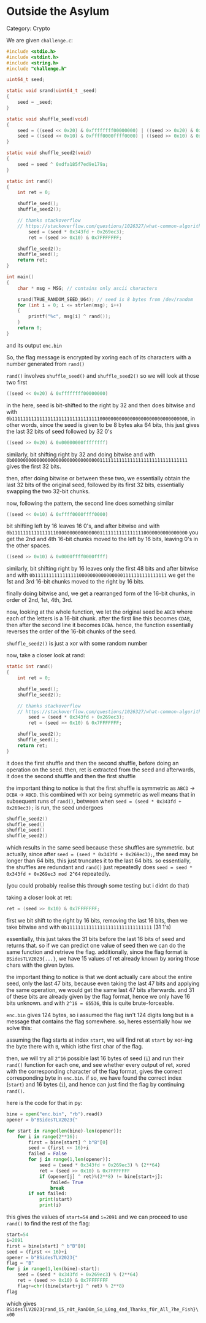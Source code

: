 # Outside the Asylum
Category: Crypto

We are given `challenge.c`:

```c
#include <stdio.h>
#include <stdint.h>
#include <string.h>
#include "challenge.h"

uint64_t seed;

static void srand(uint64_t _seed)
{
	seed = _seed;
}

static void shuffle_seed(void)
{
	seed = ((seed << 0x20) & 0xffffffff00000000) | ((seed >> 0x20) & 0x00000000ffffffff);
	seed = ((seed << 0x10) & 0xffff0000ffff0000) | ((seed >> 0x10) & 0x0000ffff0000ffff);
}

static void shuffle_seed2(void)
{
	seed = seed ^ 0xdfa185f7ed9e179a;
}

static int rand()
{
	int ret = 0;

	shuffle_seed();
	shuffle_seed2();

	// thanks stackoverflow
	// https://stackoverflow.com/questions/1026327/what-common-algorithms-are-used-for-cs-rand
        seed = (seed * 0x343fd + 0x269ec3);
        ret = (seed >> 0x10) & 0x7FFFFFFF;

	shuffle_seed2();
	shuffle_seed();
	return ret;
}

int main()
{
	char * msg = MSG; // contains only ascii characters

	srand(TRUE_RANDOM_SEED_U64); // seed is 8 bytes from /dev/random
	for (int i = 0; i <= strlen(msg); i++)
	{
		printf("%c", msg[i] ^ rand());
	}
	return 0;
}
```

and its output `enc.bin`

So, the flag message is encrypted by xoring each of its characters with a number generated from `rand()`

`rand()` involves `shuffle_seed()` and `shuffle_seed2()` so we will look at those two first

```c
((seed << 0x20) & 0xffffffff00000000)
```

in the here, seed is bit-shifted to the right by 32 and then does bitwise and with `0b1111111111111111111111111111111100000000000000000000000000000000`, in other words, since the seed is given to be 8 bytes aka 64 bits, this just gives the last 32 bits of seed followed by 32 0's

```c
((seed >> 0x20) & 0x00000000ffffffff)
```

similarly, bit shifting right by 32 and doing bitwise and with `0b0000000000000000000000000000000011111111111111111111111111111111` gives the first 32 bits.

then, after doing bitwise or between these two, we essentially obtain the last 32 bits of the original seed, followed by its first 32 bits, essentially swapping the two 32-bit chunks.

now, following the pattern, the second line does something similar

```c
((seed << 0x10) & 0xffff0000ffff0000)
```

bit shifting left by 16 leaves 16 0's, and after bitwise and with `0b1111111111111111000000000000000011111111111111110000000000000000` you get the 2nd and 4th 16-bit chunks moved to the left by 16 bits, leaving 0's in the other spaces.

```c
((seed >> 0x10) & 0x0000ffff0000ffff)
```
similarly, bit shifting right by 16 leaves only the first 48 bits and after bitwise and with `0b111111111111111100000000000000001111111111111111` we get the 1st and 3rd 16-bit chunks moved to the right by 16 bits.

finally doing bitwise and, we get a rearranged form of the 16-bit chunks, in order of 2nd, 1st, 4th, 3rd.

now, looking at the whole function, we let the original seed be `ABCD` where each of the letters is a 16-bit chunk. after the first line this becomes `CDAB`, then after the second line it becomes `DCBA`. hence, the function essentially reverses the order of the 16-bit chunks of the seed.

`shuffle_seed2()` is just a xor with some random number

now, take a closer look at rand:

```c
static int rand()
{
	int ret = 0;

	shuffle_seed();
	shuffle_seed2();

	// thanks stackoverflow
	// https://stackoverflow.com/questions/1026327/what-common-algorithms-are-used-for-cs-rand
        seed = (seed * 0x343fd + 0x269ec3);
        ret = (seed >> 0x10) & 0x7FFFFFFF;

	shuffle_seed2();
	shuffle_seed();
	return ret;
}
```

it does the first shuffle and then the second shuffle, before doing an operation on the seed. then, ret is extracted from the seed and afterwards, it does the second shuffle and then the first shuffle

the important thing to notice is that the first shuffle is symmetric as `ABCD` -> `DCBA` -> `ABCD`. this combined with xor being symmetric as well means that in subsequent runs of `rand()`, between when `seed = (seed * 0x343fd + 0x269ec3);` is run, the seed undergoes
```c
shuffle_seed2()
shuffle_seed()
shuffle_seed()
shuffle_seed2()
```
which results in the same seed because these shuffles are symmetric. but actually, since after `seed = (seed * 0x343fd + 0x269ec3);`, the seed may be longer than 64 bits, this just truncates it to the last 64 bits. so essentially, the shuffles are redundant and `rand()` just repeatedly does `seed = seed * 0x343fd + 0x269ec3 mod 2^64` repeatedly.

(you could probably realise this through some testing but i didnt do that)

taking a closer look at ret:

```c
ret = (seed >> 0x10) & 0x7FFFFFFF;
```
first we bit shift to the right by 16 bits, removing the last 16 bits, then we take bitwise and with `0b1111111111111111111111111111111` (31 1's)

essentially, this just takes the 31 bits before the last 16 bits of seed and returns that. so if we can predict one value of seed then we can do the same function and retrieve the flag. additionally, since the flag format is `BSidesTLV2023{...}`, we have 15 values of ret already known by xoring those chars with the given bytes.

the important thing to notice is that we dont actually care about the entire seed, only the last 47 bits, because even taking the last 47 bits and applying the same operation, we would get the same last 47 bits afterwards. and 31 of these bits are already given by the flag format, hence we only have 16 bits unknown. and with `2^16 = 65536`, this is quite brute-forceable.

`enc.bin` gives 124 bytes, so i assumed the flag isn't 124 digits long but is a message that contains the flag somewhere. so, heres essentially how we solve this:

assuming the flag starts at index `start`, we will find ret at `start` by xor-ing the byte there with `B`, which isthe first char of the flag. 

then, we will try all `2^16` possible last 16 bytes of seed (`i`) and run their `rand()` function for each one, and see whether every output of ret, xored with the corresponding character of the flag format, gives the correct corresponding byte in `enc.bin`. if so, we have found the correct index (`start`) and 16 bytes (`i`), and hence can just find the flag by continuing `rand()`.

here is the code for that in py:

```py
bine = open("enc.bin", "rb").read()
opener = b"BSidesTLV2023{"

for start in range(len(bine)-len(opener)):
    for i in range(2**16):
        first = bine[start] ^ b"B"[0]
        seed = (first << 16)+i
        failed = False
        for j in range(1,len(opener)):
            seed = (seed * 0x343fd + 0x269ec3) % (2**64)
            ret = (seed >> 0x10) & 0x7FFFFFFF
            if (opener[j] ^ ret)%(2**8) != bine[start+j]:
                failed= True
                break
        if not failed:
            print(start)
            print(i)
```

this gives the values of `start=54` and `i=2091` and we can proceed to use `rand()` to find the rest of the flag:

```py
start=54
i=2091
first = bine[start] ^ b"B"[0]
seed = (first << 16)+i
opener = b"BSidesTLV2023{"
flag = "B"
for j in range(1,len(bine)-start):
    seed = (seed * 0x343fd + 0x269ec3) % (2**64)
    ret = (seed >> 0x10) & 0x7FFFFFFF
    flag+=chr((bine[start+j] ^ ret) % 2**8)
flag
```

which gives `BSidesTLV2023{rand_i5_n0t_RanD0m_So_L0ng_4nd_Thanks_f0r_All_7he_Fish}\x00`

